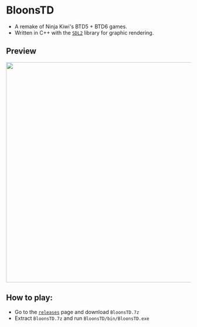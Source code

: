 # BloonsTD
* A remake of Ninja Kiwi's BTD5 + BTD6 games.
* Written in C++ with the [`SDL2`] library for graphic rendering.
## Preview
<img src="/assets/preview.gif?raw=true" width="600px">

## How to play:
* Go to the [`releases`] page and download `BloonsTD.7z`
* Extract `BloonsTD.7z` and run `BloonsTD/bin/BloonsTD.exe`

[`releases`]: <https://github.com/idomoz/BloonsTD/releases>
[`SDL2`]: <https://www.libsdl.org/>
